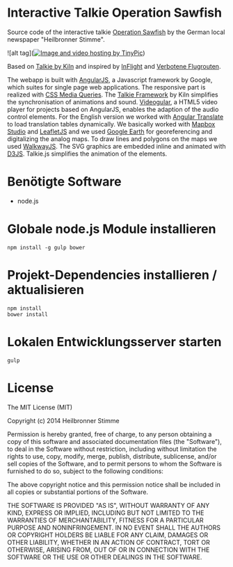 # Interactive Talkie Operation Sawfish

Source code of the interactive talkie [Operation Sawfish](http://sawfish.stimme.de) by the German local newspaper "Heilbronner Stimme".

![alt tag](<a href="http://de.tinypic.com?ref=54u7ig" target="_blank"><img src="http://i61.tinypic.com/54u7ig.png" border="0" alt="Image and video hosting by TinyPic"></a>)

Based on [Talkie by Kiln](http://www.kiln.it/talkie/) and inspired by [InFlight](http://www.theguardian.com/world/ng-interactive/2014/aviation-100-years) and [Verbotene Flugrouten](http://interaktiv.morgenpost.de/abseits-der-flugrouten/).

The webapp is built with [AngularJS](https://angularjs.org), a Javascript framework by Google, which suites for single page web applications. The responsive part is realized with [CSS Media Queries](https://developer.mozilla.org/en-US/docs/Web/Guide/CSS/Media_queries).
The [Talkie Framework](http://www.kiln.it/talkie/) by Kiln simplifies the synchronisation of animations and sound. [Videogular](http://www.videogular.com), a HTML5 video player for projects based on AngularJS, enables the adaption of the audio control elements. For the English version we worked with [Angular Translate](http://angular-translate.github.io) to load translation tables dynamically.
We basically worked with [Mapbox Studio](https://www.mapbox.com/mapbox-studio/#darwin) and [LeafletJS](http://leafletjs.com) and we used [Google Earth](https://www.google.com/earth/) for georeferencing and digitalizing the analog maps. To draw lines and polygons on the maps we used [WalkwayJS](https://github.com/ConnorAtherton/walkway). The SVG graphics are embedded inline and animated with [D3JS](http://d3js.org). Talkie.js simplifies the animation of the elements. 


# Benötigte Software

- node.js

# Globale node.js Module installieren

    npm install -g gulp bower


# Projekt-Dependencies installieren / aktualisieren

    npm install
    bower install

# Lokalen Entwicklungsserver starten

    gulp

# License

The MIT License (MIT)

Copyright (c) 2014 Heilbronner Stimme

Permission is hereby granted, free of charge, to any person obtaining a copy of this software and associated documentation files (the "Software"), to deal in the Software without restriction, including without limitation the rights to use, copy, modify, merge, publish, distribute, sublicense, and/or sell copies of the Software, and to permit persons to whom the Software is furnished to do so, subject to the following conditions:

The above copyright notice and this permission notice shall be included in all copies or substantial portions of the Software.

THE SOFTWARE IS PROVIDED "AS IS", WITHOUT WARRANTY OF ANY KIND, EXPRESS OR IMPLIED, INCLUDING BUT NOT LIMITED TO THE WARRANTIES OF MERCHANTABILITY, FITNESS FOR A PARTICULAR PURPOSE AND NONINFRINGEMENT. IN NO EVENT SHALL THE AUTHORS OR COPYRIGHT HOLDERS BE LIABLE FOR ANY CLAIM, DAMAGES OR OTHER LIABILITY, WHETHER IN AN ACTION OF CONTRACT, TORT OR OTHERWISE, ARISING FROM, OUT OF OR IN CONNECTION WITH THE SOFTWARE OR THE USE OR OTHER DEALINGS IN THE SOFTWARE.

